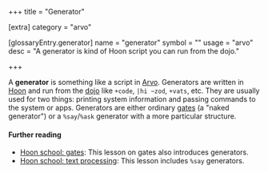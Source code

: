 +++
title = "Generator"

[extra]
category = "arvo"

[glossaryEntry.generator]
name = "generator"
symbol = ""
usage = "arvo"
desc = "A generator is kind of Hoon script you can run from the dojo."

+++

A **generator** is something like a script in [Arvo](/glossary/arvo). Generators are written in [Hoon](/glossary/hoon) and run from the [dojo](/glossary/dojo) like `+code`, `|hi ~zod`, `+vats`, etc. They are usually used for two things: printing system information and passing commands to the system or apps. Generators are either ordinary [gates](/glossary/gate) (a "naked generator") or a `%say`/`%ask` generator with a more particular structure.

#### Further reading

- [Hoon school: gates](/courses/hoon-school/D-gates): This lesson on gates also introduces generators.
- [Hoon school: text processing](/courses/hoon-school/J-stdlib-text#say-generators): This lesson includes `%say` generators.
